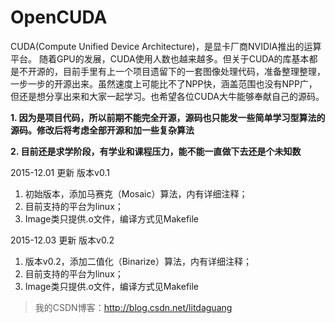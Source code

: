 # OpenCUDA
CUDA(Compute Unified Device Architecture)，是显卡厂商NVIDIA推出的运算平台。
随着GPU的发展，CUDA使用人数也越来越多。但关于CUDA的库基本都是不开源的，目前手里有上一个项目遗留下的一套图像处理代码，准备整理整理，一步一步的开源出来。虽然速度上可能比不了NPP快，涵盖范围也没有NPP广，但还是想分享出来和大家一起学习。也希望各位CUDA大牛能够奉献自己的源码。

**1. 因为是项目代码，所以前期不能完全开源，源码也只能发一些简单学习型算法的源码。修改后将考虑全部开源和加一些复杂算法**

**2. 目前还是求学阶段，有学业和课程压力，能不能一直做下去还是个未知数**

2015-12.01 更新 版本v0.1

1. 初始版本，添加马赛克（Mosaic）算法，内有详细注释；
2. 目前支持的平台为linux；
3. Image类只提供.o文件，编译方式见Makefile

2015-12.03 更新 版本v0.2

1. 版本v0.2，添加二值化（Binarize）算法，内有详细注释；
2. 目前支持的平台为linux；
3. Image类只提供.o文件，编译方式见Makefile



> 我的CSDN博客：http://blog.csdn.net/litdaguang

